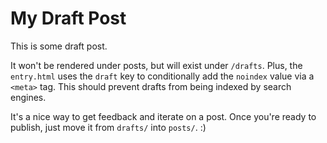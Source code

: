 # My Draft Post

This is some draft post.

It won't be rendered under posts, but will exist under `/drafts`. Plus, the
`entry.html` uses the `draft` key to conditionally add the `noindex` value via a
`<meta>` tag. This should prevent drafts from being indexed by search engines.

It's a nice way to get feedback and iterate on a post. Once you're ready to
publish, just move it from `drafts/` into `posts/`. :)
